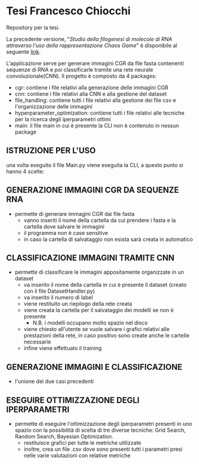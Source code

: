 # Tesi Francesco Chiocchi
Repository per la tesi.

La precedente versione, "_Studio della filogenesi di molecole di RNA attraverso l’uso della rappresentazione Chaos Game_" è disponibile al seguente 
[link](https://github.com/MartiniMichele/GP-Chiocchi-Filipponi-Martini).

L'applicazione serve per generare immagini CGR da file fasta contenenti sequenze di RNA
e poi classificarle tramite una rete neurale convoluzionale(CNN).
Il progetto è composto da 4 packages:
- cgr: contiene i file relativi alla generazione delle immagini CGR
- cnn: contiene i file relativi alla CNN e alla gestione del dataset
- file_handling: contiene tutti i file relativi alla gestione dei file csv e
  l'organizzazione delle immagini
- hyperparameter_optimization: contiene tutti i file relativi alle tecniche 
  per la ricerca degli iperparametri ottimi
- main: il file main in cui è presente la CLI non è contenuto in nessun package

## ISTRUZIONE PER L'USO

una volta eseguito il file Main.py viene eseguita la CLI, a questo punto
si hanno 4 scelte:

## GENERAZIONE IMMAGINI CGR DA SEQUENZE RNA
- permette di generare immagini CGR dai file fasta
  - vanno inseriti il nome della cartella da cui prendere i fasta
    e la cartella dove salvare le immagini
  - il programma non è case sensitive
  - in caso la cartella di salvataggio non esista sarà creata in automatico

## CLASSIFICAZIONE IMMAGINI TRAMITE CNN
- permette di classificare le immagini appositamente organizzate in un dataset
  - va inserito il nome della cartella in cui è presente il dataset
    (creato con il file DatasetHandler.py)
  - va inserito il numero di label
  - viene restituito un riepilogo della rete creata
  - viene creata la cartella per il salvataggio dei modelli se non è presente
    - N.B. i modelli occupano molto spazio nel disco
  - viene chiesto all'utente se vuole salvare i grafici relativi alle
    prestazioni della rete, in caso positivo sono create anche le cartelle necessarie
  - infine viene effettuato il training

## GENERAZIONE IMMAGINI E CLASSIFICAZIONE
- l'unione dei due casi precedenti

## ESEGUIRE OTTIMIZZAZIONE DEGLI IPERPARAMETRI
- permette di eseguire l'ottimizzazione degli iperparametri presenti in uno spazio con la possibilità di scelta
di tre diverse tecniche: Grid Search, Random Search, Bayesian Optimization.
  - restituisce grafici per tutte le metriche utilizzate 
  - inoltre, crea un file .csv dove sono presenti tutti i parametri presi nelle varie valutazioni con relative metriche
